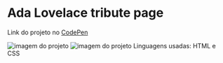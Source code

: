 # Ada Lovelace tribute page

Link do projeto no <a href="https://codepen.io/felipefrranca/pen/YzxxRdB" target="_blank">CodePen</a>

<img src="https://github.com/felipefrranca/tribute-page-FCC/blob/master/tb-img1.png" alt="imagem do projeto">
<img src="https://github.com/felipefrranca/tribute-page-FCC/blob/master/tb-img2.png" alt="imagem do projeto">
Linguagens usadas: HTML e CSS
